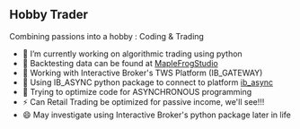 ## Hobby Trader 

Combining passions into a hobby : Coding & Trading  

- 🔭 I’m currently working on algorithmic trading using python
- 🌱 Backtesting data can be found at [MapleFrogStudio](https://github.com/orgs/MapleFrogStudio/repositories?q=DATA-20)
- 👯 Working with Interactive Broker's TWS Platform (IB_GATEWAY)
- 💬 Using IB_ASYNC python package to connect to platform [ib_async](https://github.com/ib-api-reloaded/ib_async)
- 🤔 Trying to optimize code for ASYNCHRONOUS programming
- ⚡ Can Retail Trading be optimized for passive income, we'll see!!!
- 😄 May investigate using Interactive Broker's python package later in life
